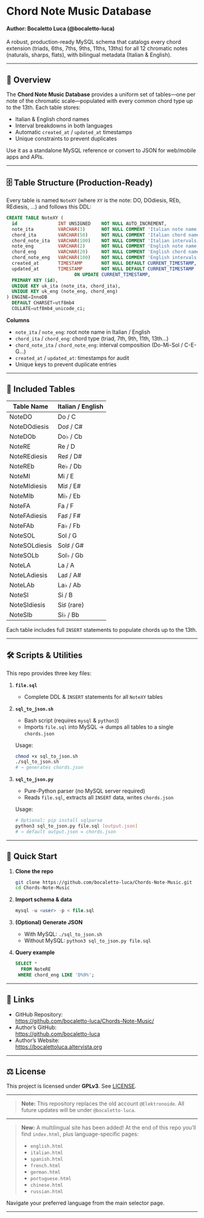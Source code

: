 # Chord Note Music Database  
#### Author: Bocaletto Luca (@bocaletto-luca)

A robust, production-ready MySQL schema that catalogs every chord extension (triads, 6ths, 7ths, 9ths, 11ths, 13ths) for all 12 chromatic notes (naturals, sharps, flats), with bilingual metadata (Italian & English).  

---

## 📖 Overview

The **Chord Note Music Database** provides a uniform set of tables—one per note of the chromatic scale—populated with every common chord type up to the 13th. Each table stores:

- Italian & English chord names  
- Interval breakdowns in both languages  
- Automatic `created_at` / `updated_at` timestamps  
- Unique constraints to prevent duplicates  

Use it as a standalone MySQL reference or convert to JSON for web/mobile apps and APIs.

---

## 🗄️ Table Structure (Production-Ready)

Every table is named `NoteXY` (where `XY` is the note: DO, DOdiesis, REb, REdiesis, …) and follows this DDL:

```sql
CREATE TABLE NoteXY (
  id               INT UNSIGNED    NOT NULL AUTO_INCREMENT,
  note_ita         VARCHAR(3)      NOT NULL COMMENT 'Italian note name, e.g. Do♯',
  chord_ita        VARCHAR(50)     NOT NULL COMMENT 'Italian chord name, e.g. Do♯ Maggiore 7',
  chord_note_ita   VARCHAR(100)    NOT NULL COMMENT 'Italian intervals, e.g. Do♯-Mi-Sol♯-Si',
  note_eng         VARCHAR(2)      NOT NULL COMMENT 'English note name, e.g. C#',
  chord_eng        VARCHAR(20)     NOT NULL COMMENT 'English chord name, e.g. C#Maj7',
  chord_note_eng   VARCHAR(100)    NOT NULL COMMENT 'English intervals, e.g. C#-E#-G#-B#',
  created_at       TIMESTAMP       NOT NULL DEFAULT CURRENT_TIMESTAMP,
  updated_at       TIMESTAMP       NOT NULL DEFAULT CURRENT_TIMESTAMP
                         ON UPDATE CURRENT_TIMESTAMP,
  PRIMARY KEY (id),
  UNIQUE KEY uk_ita (note_ita, chord_ita),
  UNIQUE KEY uk_eng (note_eng, chord_eng)
) ENGINE=InnoDB
  DEFAULT CHARSET=utf8mb4
  COLLATE=utf8mb4_unicode_ci;
```

**Columns**  
- `note_ita` / `note_eng`: root note name in Italian / English  
- `chord_ita` / `chord_eng`: chord type (triad, 7th, 9th, 11th, 13th…)  
- `chord_note_ita` / `chord_note_eng`: interval composition (Do-Mi-Sol / C-E-G…)  
- `created_at` / `updated_at`: timestamps for audit  
- Unique keys to prevent duplicate entries  

---

## 🎹 Included Tables

| Table Name        | Italian / English |  
|-------------------|-------------------|  
| NoteDO            | Do / C            |  
| NoteDOdiesis      | Do♯ / C#          |  
| NoteDOb           | Do♭ / Cb          |  
| NoteRE            | Re / D            |  
| NoteREdiesis      | Re♯ / D#          |  
| NoteREb           | Re♭ / Db          |  
| NoteMI            | Mi / E            |  
| NoteMIdiesis      | Mi♯ / E#          |  
| NoteMIb           | Mi♭ / Eb          |  
| NoteFA            | Fa / F            |  
| NoteFAdiesis      | Fa♯ / F#          |  
| NoteFAb           | Fa♭ / Fb          |  
| NoteSOL           | Sol / G           |  
| NoteSOLdiesis     | Sol♯ / G#         |  
| NoteSOLb          | Sol♭ / Gb         |  
| NoteLA            | La / A            |  
| NoteLAdiesis      | La♯ / A#          |  
| NoteLAb           | La♭ / Ab          |  
| NoteSI            | Si / B            |  
| NoteSIdiesis      | Si♯ (rare)        |  
| NoteSIb           | Si♭ / Bb          |  

Each table includes full `INSERT` statements to populate chords up to the 13th.

---

## 🛠️ Scripts & Utilities

This repo provides three key files:

1. **`file.sql`**  
   - Complete DDL & `INSERT` statements for all `NoteXY` tables  

2. **`sql_to_json.sh`**  
   - Bash script (requires `mysql` & `python3`)  
   - Imports `file.sql` into MySQL → dumps all tables to a single `chords.json`  

   Usage:
   ```bash
   chmod +x sql_to_json.sh
   ./sql_to_json.sh
   # → generates chords.json
   ```

3. **`sql_to_json.py`**  
   - Pure-Python parser (no MySQL server required)  
   - Reads `file.sql`, extracts all `INSERT` data, writes `chords.json`  

   Usage:
   ```bash
   # Optional: pip install sqlparse
   python3 sql_to_json.py file.sql [output.json]
   # → default output.json = chords.json
   ```

---

## 🚀 Quick Start

1. **Clone the repo**  
   ```bash
   git clone https://github.com/bocaletto-luca/Chords-Note-Music.git
   cd Chords-Note-Music
   ```

2. **Import schema & data**  
   ```sql
   mysql -u <user> -p < file.sql
   ```

3. **(Optional) Generate JSON**  
   - With MySQL: `./sql_to_json.sh`  
   - Without MySQL: `python3 sql_to_json.py file.sql`

4. **Query example**  
   ```sql
   SELECT * 
     FROM NoteRE 
    WHERE chord_eng LIKE 'D%9%';
   ```

---

## 🔗 Links

- GitHub Repository:  
  https://github.com/bocaletto-luca/Chords-Note-Music/  
- Author’s GitHub:  
  https://github.com/bocaletto-luca  
- Author’s Website:  
  https://bocalettoluca.altervista.org  

---

## ⚖️ License

This project is licensed under **GPLv3**. See [LICENSE](LICENSE).

---

> **Note:** This repository replaces the old account `@Elektronoide`. All future updates will be under `@bocaletto-luca`.

---

> **New:** A multilingual site has been added! At the end of this repo you’ll find `index.html`, plus language-specific pages:  
> - `english.html`  
> - `italian.html`  
> - `spanish.html`  
> - `french.html`  
> - `german.html`  
> - `portuguese.html`  
> - `chinese.html`  
> - `russian.html`  

Navigate your preferred language from the main selector page.  

---

